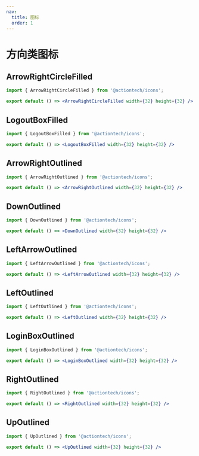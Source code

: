 ```yaml
---
nav:
  title: 图标
  order: 1
---
```

# 方向类图标
## ArrowRightCircleFilled
```jsx
import { ArrowRightCircleFilled } from '@actiontech/icons';

export default () => <ArrowRightCircleFilled width={32} height={32} />
```

## LogoutBoxFilled
```jsx
import { LogoutBoxFilled } from '@actiontech/icons';

export default () => <LogoutBoxFilled width={32} height={32} />
```

## ArrowRightOutlined
```jsx
import { ArrowRightOutlined } from '@actiontech/icons';

export default () => <ArrowRightOutlined width={32} height={32} />
```

## DownOutlined
```jsx
import { DownOutlined } from '@actiontech/icons';

export default () => <DownOutlined width={32} height={32} />
```

## LeftArrowOutlined
```jsx
import { LeftArrowOutlined } from '@actiontech/icons';

export default () => <LeftArrowOutlined width={32} height={32} />
```

## LeftOutlined
```jsx
import { LeftOutlined } from '@actiontech/icons';

export default () => <LeftOutlined width={32} height={32} />
```

## LoginBoxOutlined
```jsx
import { LoginBoxOutlined } from '@actiontech/icons';

export default () => <LoginBoxOutlined width={32} height={32} />
```

## RightOutlined
```jsx
import { RightOutlined } from '@actiontech/icons';

export default () => <RightOutlined width={32} height={32} />
```

## UpOutlined
```jsx
import { UpOutlined } from '@actiontech/icons';

export default () => <UpOutlined width={32} height={32} />
```
